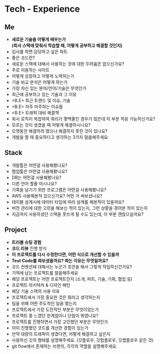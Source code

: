 # Tech - Experience

## Me
- **새로운 기술을 어떻게 배우는가 <br>(회사 스택에 맞춰서 학습할 때, 어떻게 공부하고 해결할 것인지)**
- 입사를 하면 담당하고 싶은 파트
- 좋은 코드란?
- 새로운 스택에 대해서 사용하는 것에 대한 두려움은 없으신가요?
- 주로 이용하는 사이트
- 어떻게 성장하고 어떻게 노력하는가
- 기술 비교 분석은 어떻게 하는가
- 가장 자신 있는 분야/언어/기술은 무엇인가
- 최근에 공부하고 있는 기술과 그 이유
- <B.E> 최근 트렌드 및 이슈, 기술
- <B.E> 자주 마주하는 이슈들
- <B.E> 트래픽 대비 해결책
- 회사 로직이 복잡하여 쿼리가 몇백줄인 경우가 많은데 이 부분 적응 가능하신가요?
- 모르는 것이 생겼을 때 어떻게 해결하시나요?
- 오랫동안 해결하려 했으나 해결하지 못한 것이 있나요?
- 개발을 할 때 중요하다고 생각하는 3가지 말씀해주세요.

## Stack
- 개발툴은 어떤걸 사용해봤나요?
- 협업툴은 어떤걸 사용해봤나요?
- DB는 어떤걸 사용해봤나요?
- 다른 언어 할줄 아시나요?
- 기록을 남기기 위한 프로그램은 어떤걸 사용해봤나요?
- AWS 사용해본적 있으신가요? 어떤 거 써보셨나요?
- 테이블 설계시에 데이터 타입에 따라 설계를 해본적이 있을까요?
- 버전 관리에 대한 고민을 해보신 적이 있는지, 그런 상황을 겪어본 적이 있는지
- 지금까지 사용하셨던 스택을 못쓰게 될 수도 있는데, 이 부분 괜찮으실까요?

## Project
- **트러블 슈팅 경험**
- **코드 리뷰** 진행 방식
- **이 프로젝트를 다시 수정한다면, 어떤 식으로 개선할 수 있을까**
- **Test Code를 짜보셨을까요? 짜는 이유는 무엇일까요?**
- 코드 컨벤션에 대해서는 누군가 조언을 해서 그렇게 작업하신건가요?
- 기억에 남는 프로젝트를 말씀해주세요
- 해당 프로젝트는 어떤 프로젝트인지 (소개, 파트, 기술, 기획, 협업 등)
- 프로젝트 아키텍처 & 디자인 패턴
- 해당 기술 스택의 사용 이유
- 프로젝트에서 가장 중요한 것은 뭐라고 생각하는지
- 팀을 위해 어떤 주도적인 일을 했는지
- 프로젝트에서 가장 도전적인 부분은 무엇이었는가
- 프로젝트 중 느꼈던 한계점이나 단점이 뭐였나요?
- 프로젝트를 진행하면서 가장 고민했던 부분은 무엇인가
- 이미 진행했던 코드를 개선한 경험이 있는가
- 만약 대량의 트래픽이 생겼다면, 어떻게 해결하고 싶은지
- 사용하신 깃의 형태를 설명해주세요. (깃플로우, 깃헙플로우, 깃랩플로우 같은 것)
- git flow에서 존재하는 브랜치, 각각의 역할을 설명해주세요.